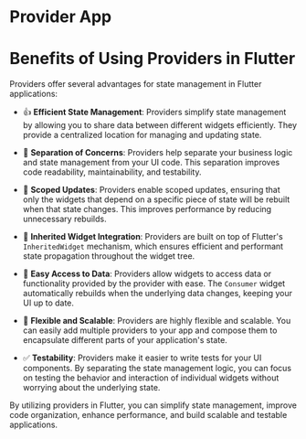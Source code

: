 # Provider App

# Benefits of Using Providers in Flutter

Providers offer several advantages for state management in Flutter applications:

- 👍 **Efficient State Management**: Providers simplify state management by allowing you to share data between different widgets efficiently. They provide a centralized location for managing and updating state.

- 🧩 **Separation of Concerns**: Providers help separate your business logic and state management from your UI code. This separation improves code readability, maintainability, and testability.

- 🎯 **Scoped Updates**: Providers enable scoped updates, ensuring that only the widgets that depend on a specific piece of state will be rebuilt when that state changes. This improves performance by reducing unnecessary rebuilds.

- 🌳 **Inherited Widget Integration**: Providers are built on top of Flutter's `InheritedWidget` mechanism, which ensures efficient and performant state propagation throughout the widget tree.

- 🚀 **Easy Access to Data**: Providers allow widgets to access data or functionality provided by the provider with ease. The `Consumer` widget automatically rebuilds when the underlying data changes, keeping your UI up to date.

- 🧩 **Flexible and Scalable**: Providers are highly flexible and scalable. You can easily add multiple providers to your app and compose them to encapsulate different parts of your application's state.

- ✅ **Testability**: Providers make it easier to write tests for your UI components. By separating the state management logic, you can focus on testing the behavior and interaction of individual widgets without worrying about the underlying state.

By utilizing providers in Flutter, you can simplify state management, improve code organization, enhance performance, and build scalable and testable applications.

